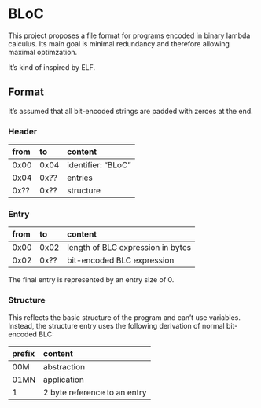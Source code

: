 # BLoC

This project proposes a file format for programs encoded in binary
lambda calculus. Its main goal is minimal redundancy and therefore
allowing maximal optimzation.

It’s kind of inspired by ELF.

## Format

It’s assumed that all bit-encoded strings are padded with zeroes at the
end.

### Header

| from | to   | content            |
|:-----|:-----|:-------------------|
| 0x00 | 0x04 | identifier: “BLoC” |
| 0x04 | 0x?? | entries            |
| 0x?? | 0x?? | structure          |

### Entry

| from | to   | content                           |
|:-----|:-----|:----------------------------------|
| 0x00 | 0x02 | length of BLC expression in bytes |
| 0x02 | 0x?? | bit-encoded BLC expression        |

The final entry is represented by an entry size of 0.

### Structure

This reflects the basic structure of the program and can’t use
variables. Instead, the structure entry uses the following derivation of
normal bit-encoded BLC:

| prefix   | content                      |
|:---------|:-----------------------------|
| 00M      | abstraction                  |
| 01MN     | application                  |
| 1<entry> | 2 byte reference to an entry |
